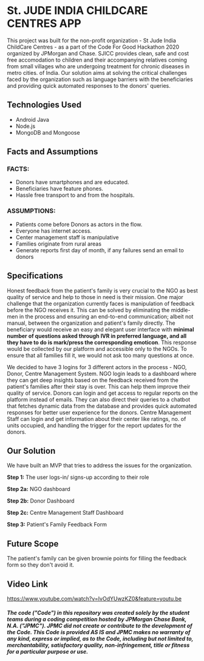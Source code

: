 # St. JUDE INDIA CHILDCARE CENTRES APP

This project was built for the non-profit organization - St Jude India ChildCare Centres - as a part of the Code For Good Hackathon 2020 organized by JPMorgan and Chase. SJICC provides clean, safe and cost free accomodation to children and their accompanying relatives coming from small villages who are undergoing treatment for chronic diseases in metro cities. of India. Our solution aims at solving the critical challenges faced by the organization such as language barriers with the beneficiaries and providing quick automated responses to the donors' queries.

## Technologies Used

-   Android Java
-   Node.js
-   MongoDB and Mongoose

## Facts and Assumptions

### FACTS:

-   Donors have smartphones and are educated.
-   Beneficiaries have feature phones.
-   Hassle free transport to and from the hospitals.

### ASSUMPTIONS:

-   Patients come before Donors as actors in the flow.
-   Everyone has internet access.
-   Center management staff is manipulative
-   Families originate from rural areas
-   Generate reports first day of month, if any failures send an email to donors

## Specifications

Honest feedback from the patient's family is very crucial to the NGO as best quality of service and help to those in need is their mission. One major challenge that the organization currently faces is manipulation of feedback before the NGO receives it. This can be solved by eliminating the middle-men in the process and ensuring an end-to-end communication; albeit not manual, between the organization and patient's family directly. The beneficiary would receive an easy and elegant user interface with **minimal number of questions asked through IVR in preferred language, and all they have to do is mark/press the corresponding emoticon**. This response would be collected by our platform and accessible only to the NGOs. To ensure that all families fill it, we would not ask too many questions at once.

We decided to have 3 logins for 3 different actors in the process - NGO, Donor, Centre Management System.
NGO login leads to a dashboard where they can get deep insights based on the feedback received from the patient's families after their stay is over. This can help them improve their quality of service.
Donors can login and get access to regular reports on the platform instead of emails. They can also direct their queries to a chatbot that fetches dynamic data from the database and provides quick automated responses for better user experience for the donors.
Centre Management Staff can login and get information about their center like ratings, no. of units occupied, and handling the trigger for the report updates for the donors.

## Our Solution

We have built an MVP that tries to address the issues for the organization.

**Step 1:** The user logs-in/ signs-up according to their role

**Step 2a:** NGO dashboard

**Step 2b:** Donor Dashboard

**Step 2c:** Centre Management Staff Dashboard

**Step 3:** Patient's Family Feedback Form

## Future Scope

The patient's family can be given brownie points for filling the feedback form so they don't avoid it.

## Video Link

https://www.youtube.com/watch?v=IvOdYUwzKZ0&feature=youtu.be

##### The code ("Code") in this repository was created solely by the student teams during a coding competition hosted by JPMorgan Chase Bank, N.A. ("JPMC").						JPMC did not create or contribute to the development of the Code.  This Code is provided AS IS and JPMC makes no warranty of any kind, express or implied, as to the Code,						including but not limited to, merchantability, satisfactory quality, non-infringement, title or fitness for a particular purpose or use.